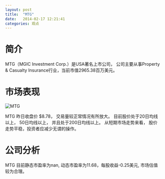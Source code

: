 ```yaml
---
layout: post
title:  "MTG"
date:   2014-02-17 12:21:41
categories: 观点
---
```


# 简介
MTG（MGIC Investment Corp.）是USA著名上市公司，
公司主要从事Property & Casualty Insurance行业，当前市值2965.38百万美元。

# 市场表现

![MTG](http://finviz.com/chart.ashx?t=MTG&ty=c&ta=1&p=d&s=l)

MTG 昨日收盘价 $8.78，
交易量较正常情况有所放大。
目前股价处于20日均线以上，
50日均线以上，
并且处于200日均线以上。
从短期市场走势来看，
股价走势平稳，投资者应减少无谓的操作。

# 公司分析
MTG 目前静态市盈率为nan, 动态市盈率为11.68，每股收益-0.25美元,
市场估值较为合理。
